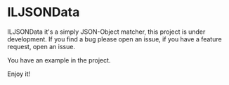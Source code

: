 ILJSONData
==========

ILJSONData it's a simply JSON-Object matcher, this project is under development. 
If you find a bug please open an issue, if you have a feature request, open an issue.  

You have an example in the project.

Enjoy it!
